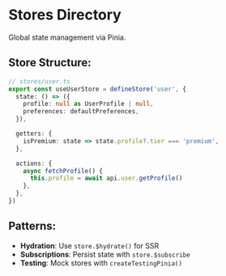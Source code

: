 # Stores Directory

Global state management via Pinia.

## Store Structure:

```ts
// stores/user.ts
export const useUserStore = defineStore('user', {
  state: () => ({
    profile: null as UserProfile | null,
    preferences: defaultPreferences,
  }),

  getters: {
    isPremium: state => state.profile?.tier === 'premium',
  },

  actions: {
    async fetchProfile() {
      this.profile = await api.user.getProfile()
    },
  },
})
```

## Patterns:

- **Hydration**: Use `store.$hydrate()` for SSR
- **Subscriptions**: Persist state with `store.$subscribe`
- **Testing**: Mock stores with `createTestingPinia()`
